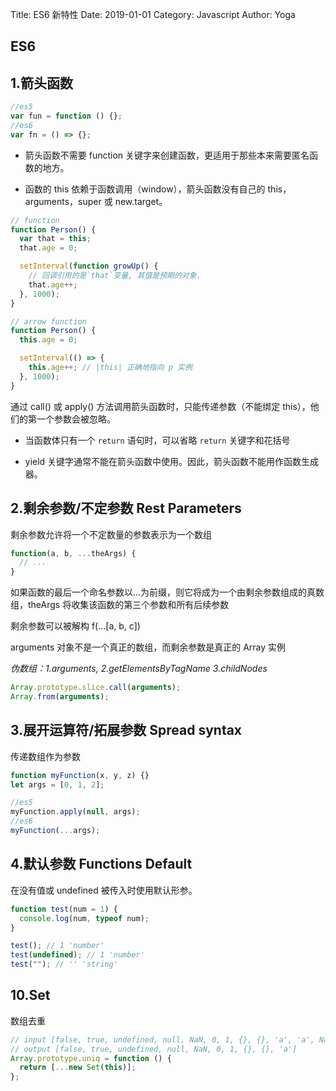 Title: ES6 新特性
Date: 2019-01-01
Category: Javascript
Author: Yoga

## ES6

## 1.箭头函数

```js
//es5
var fun = function () {};
//es6
var fn = () => {};
```

- 箭头函数不需要 function 关键字来创建函数，更适用于那些本来需要匿名函数的地方。

- 函数的 this 依赖于函数调用（window），箭头函数没有自己的 this，arguments，super 或 new.target。

```js
// function
function Person() {
  var that = this;
  that.age = 0;

  setInterval(function growUp() {
    // 回调引用的是`that`变量, 其值是预期的对象.
    that.age++;
  }, 1000);
}

// arrow function
function Person() {
  this.age = 0;

  setInterval(() => {
    this.age++; // |this| 正确地指向 p 实例
  }, 1000);
}
```

通过 call() 或 apply() 方法调用箭头函数时，只能传递参数（不能绑定 this），他们的第一个参数会被忽略。

- 当函数体只有一个 `return` 语句时，可以省略 `return` 关键字和花括号

- yield 关键字通常不能在箭头函数中使用。因此，箭头函数不能用作函数生成器。

## 2.剩余参数/不定参数 Rest Parameters

剩余参数允许将一个不定数量的参数表示为一个数组

```js
function(a, b, ...theArgs) {
  // ...
}
```

如果函数的最后一个命名参数以...为前缀，则它将成为一个由剩余参数组成的真数组，theArgs 将收集该函数的第三个参数和所有后续参数

剩余参数可以被解构 f(...[a, b, c])

arguments 对象不是一个真正的数组，而剩余参数是真正的 Array 实例

_伪数组：1.arguments, 2.getElementsByTagName 3.childNodes_

```js
Array.prototype.slice.call(arguments);
Array.from(arguments);
```

## 3.展开运算符/拓展参数 Spread syntax

传递数组作为参数

```js
function myFunction(x, y, z) {}
let args = [0, 1, 2];

//es5
myFunction.apply(null, args);
//es6
myFunction(...args);
```

## 4.默认参数 Functions Default

在没有值或 undefined 被传入时使用默认形参。

```js
function test(num = 1) {
  console.log(num, typeof num);
}

test(); // 1 'number'
test(undefined); // 1 'number'
test(""); // '' 'string'
```

## 10.Set

数组去重

```js
// input [false, true, undefined, null, NaN, 0, 1, {}, {}, 'a', 'a', NaN]
// output [false, true, undefined, null, NaN, 0, 1, {}, {}, 'a']
Array.prototype.uniq = function () {
  return [...new Set(this)];
};
```
